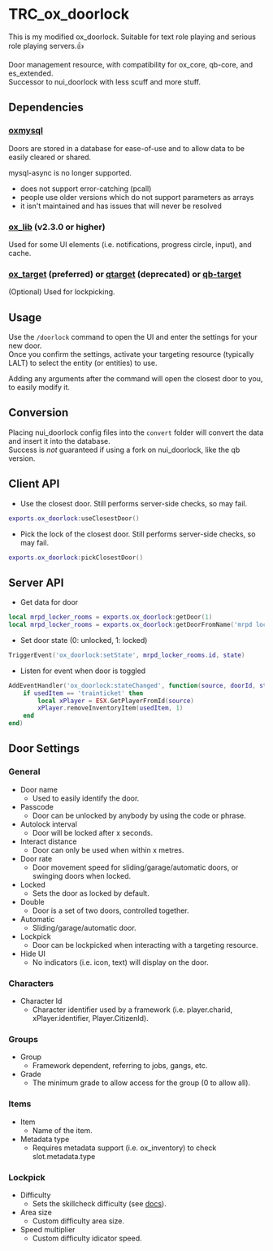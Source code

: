 # TRC_ox_doorlock

This is my modified ox_doorlock. Suitable for text role playing and serious role playing servers.👍

Door management resource, with compatibility for ox_core, qb-core, and es_extended.  
Successor to nui_doorlock with less scuff and more stuff.


## Dependencies

### [oxmysql](https://github.com/overextended/oxmysql)

Doors are stored in a database for ease-of-use and to allow data to be easily cleared or shared.

mysql-async is no longer supported.
  - does not support error-catching (pcall)
  - people use older versions which do not support parameters as arrays
  - it isn't maintained and has issues that will never be resolved

### [ox_lib](https://github.com/overextended/ox_lib) (v2.3.0 or higher)

Used for some UI elements (i.e. notifications, progress circle, input), and cache.

### [ox_target](https://github.com/overextended/ox_target) (preferred) or [qtarget](https://github.com/overextended/qtarget) (deprecated) or [qb-target](https://github.com/qbcore-framework/qb-target)

(Optional) Used for lockpicking.

## Usage

Use the `/doorlock` command to open the UI and enter the settings for your new door.  
Once you confirm the settings, activate your targeting resource (typically LALT) to select the entity (or entities) to use.

Adding any arguments after the command will open the closest door to you, to easily modify it.

## Conversion

Placing nui_doorlock config files into the `convert` folder will convert the data and insert it into the database.  
Success is _not_ guaranteed if using a fork on nui_doorlock, like the qb version.

## Client API

- Use the closest door. Still performs server-side checks, so may fail.

```lua
exports.ox_doorlock:useClosestDoor()
```

- Pick the lock of the closest door. Still performs server-side checks, so may fail.

```lua
exports.ox_doorlock:pickClosestDoor()
```

## Server API

- Get data for door

```lua
local mrpd_locker_rooms = exports.ox_doorlock:getDoor(1)
local mrpd_locker_rooms = exports.ox_doorlock:getDoorFromName('mrpd locker rooms')
```

- Set door state (0: unlocked, 1: locked)

```lua
TriggerEvent('ox_doorlock:setState', mrpd_locker_rooms.id, state)
```

- Listen for event when door is toggled

```lua
AddEventHandler('ox_doorlock:stateChanged', function(source, doorId, state, usedItem)
    if usedItem == 'trainticket' then
        local xPlayer = ESX.GetPlayerFromId(source)
        xPlayer.removeInventoryItem(usedItem, 1)
    end
end)
```

## Door Settings

### General

- Door name
  - Used to easily identify the door.
- Passcode
  - Door can be unlocked by anybody by using the code or phrase.
- Autolock interval
  - Door will be locked after x seconds.
- Interact distance
  - Door can only be used when within x metres.
- Door rate
  - Door movement speed for sliding/garage/automatic doors, or swinging doors when locked.
- Locked
  - Sets the door as locked by default.
- Double
  - Door is a set of two doors, controlled together.
- Automatic
  - Sliding/garage/automatic door.
- Lockpick
  - Door can be lockpicked when interacting with a targeting resource.
- Hide UI
  - No indicators (i.e. icon, text) will display on the door.

### Characters

- Character Id
  - Character identifier used by a framework (i.e. player.charid, xPlayer.identifier, Player.CitizenId).

### Groups

- Group
  - Framework dependent, referring to jobs, gangs, etc.
- Grade
  - The minimum grade to allow access for the group (0 to allow all).

### Items

- Item
  - Name of the item.
- Metadata type
  - Requires metadata support (i.e. ox_inventory) to check slot.metadata.type

### Lockpick

- Difficulty
  - Sets the skillcheck difficulty (see [docs](https://overextended.github.io/docs/ox_lib/Interface/Client/skillcheck)).
- Area size
  - Custom difficulty area size.
- Speed multiplier
  - Custom difficulty idicator speed.
